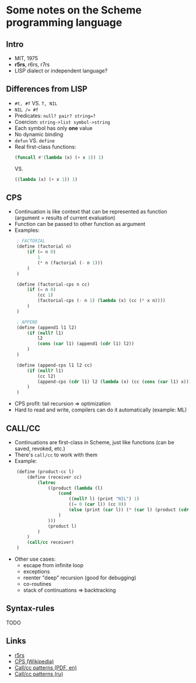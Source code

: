 # Some notes on the Scheme programming language

## Intro
* MIT, 1975
* __r5rs__, r6rs, r7rs
* LISP dialect or independent language?

## Differences from LISP

* `#t, #f` VS. `T, NIL`
* `NIL /= #f`
* Predicates: `null? pair? string=?`
* Coercion: `string->list symbol->string`
* Each symbol has only __one__ value
* No dynamic binding
* `defun` VS. `define`
* Real first-class functions:
    ```lisp
    (funcall #'(lambda (x) (+ x 1)) 1)
    ```
    VS.
    ```scheme
    ((lambda (x) (+ x 1)) 1)
    ```

## CPS

* Continuation is like context that can be represented as function (argument = results of current evaluation)
* Function can be passed to other function as argument
* Examples:
```scheme
    ; FACTORIAL
    (define (factorial n)
        (if (= n 0)
            1
            (* n (factorial (- n 1)))
        )
    )

    (define (factorial-cps n cc)
        (if (= n 0)
            (cc 1)
            (factorial-cps (- n 1) (lambda (x) (cc (* x n))))
        )
    )

    ; APPEND
    (define (append1 l1 l2)
        (if (null? l1)
            l2
            (cons (car l1) (append1 (cdr l1) l2))
        )
    )

    (define (append-cps l1 l2 cc)
        (if (null? l1)
            (cc l2)
            (append-cps (cdr l1) l2 (lambda (x) (cc (cons (car l1) x))))
        )
    )
```
* CPS profit: tail recursion => optimization
* Hard to read and write, compilers can do it automatically (example: ML)

## CALL/CC

* Continuations are first-class in Scheme, just like functions (can be saved, revoked, etc.)
* There's `call/cc` to work with them
* Example:
```scheme
    (define (product-cc l)
        (define (receiver cc)
            (letrec
                ((product (lambda (l)
                    (cond
                        ((null? l) (print "NIL") 1)
                        ((= 0 (car l)) (cc 0))
                        (else (print (car l)) (* (car l) (product (cdr l))))
                    )
                )))
                (product l)
            )
        )
        (call/cc receiver)
    )
```
* Other use cases:
    * escape from infinite loop
    * exceptions
    * reenter "deep" recursion (good for debugging)
    * co-routines
    * stack of continuations => backtracking

## Syntax-rules
TODO

## Links

* [r5rs](http://www.schemers.org/Documents/Standards/R5RS/)
* [CPS (Wikipedia)](https://en.wikipedia.org/wiki/Continuation-passing_style)
* [Call/cc patterns (PDF, en)](http://repository.readscheme.org/ftp/papers/PLoP2001_dferguson0_1.pdf)
* [Call/cc patterns (ru)](http://fprog.ru/lib/ferguson-dwight-call-cc-patterns/)
